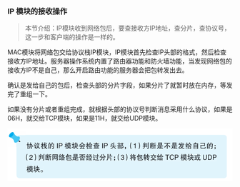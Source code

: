 ### IP 模块的接收操作

> 本节介绍：IP模块收到网络包后，要查接收方IP地址，查分片，查协议号，这一步和客户端的操作是一样的。

MAC模块将网络包交给协议栈IP模块，IP模块首先检查IP头部的格式，然后检查接收方IP地址。服务器操作系统内置了路由器功能和防火墙功能，当发现网络包的接收方IP不是自己，那么开启路由功能的服务器会把包转发出去。

确认是发给自己的包后，检查头部的分片字段，如果分片了就暂时放在内存，等发完了重组一下。

如果没有分片或者重组完成，就根据头部的协议号判断消息采用什么协议，如果是06H，就交给TCP模块，如果是11H，就交给UDP模块。

![tip](img/20.png)
